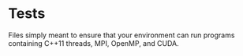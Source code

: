 # Tests

Files simply meant to ensure that your environment can run programs containing C++11 threads, MPI, OpenMP, and CUDA.

